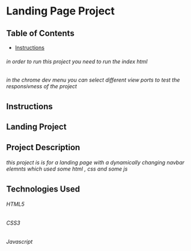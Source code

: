# Landing Page Project

## Table of Contents

* [Instructions](#instructions)

###### in order to run this project you need to run the index html
###### in the chrome dev menu you can select different view ports to test the responsivness of the project
 
 
  

## Instructions

## Landing Project


## Project Description
###### this project is is for a landing page with a dynamically changing navbar elemnts which used some html , css and some js

## Technologies Used

###### HTML5
###### CSS3
###### Javascript
